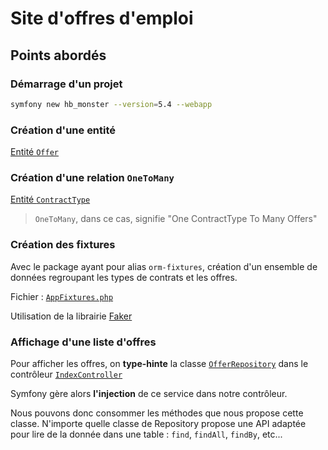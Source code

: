# Site d'offres d'emploi

## Points abordés

### Démarrage d'un projet

```bash
symfony new hb_monster --version=5.4 --webapp
```

### Création d'une entité

[Entité `Offer`](src/Entity/Offer.php)

### Création d'une relation `OneToMany`

[Entité `ContractType`](src/Entity/ContractType.php)

> `OneToMany`, dans ce cas, signifie "One ContractType To Many Offers"

### Création des fixtures

Avec le package ayant pour alias `orm-fixtures`, création d'un ensemble de données regroupant les types de contrats et les offres.

Fichier : [`AppFixtures.php`](src/DataFixtures/AppFixtures.php)

Utilisation de la librairie [Faker](https://fakerphp.github.io/)

### Affichage d'une liste d'offres

Pour afficher les offres, on **type-hinte** la classe [`OfferRepository`](src/Repository/OfferRepository.php) dans le contrôleur [`IndexController`](src/Controller/IndexController.php)

Symfony gère alors **l'injection** de ce service dans notre contrôleur.

Nous pouvons donc consommer les méthodes que nous propose cette classe. N'importe quelle classe de Repository propose une API adaptée pour lire de la donnée dans une table : `find`, `findAll`, `findBy`, etc...
